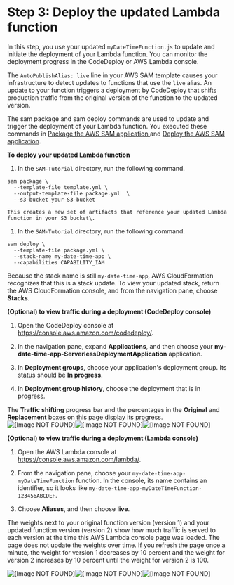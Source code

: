 # Step 3: Deploy the updated Lambda function<a name="tutorial-lambda-sam-deploy-update"></a>

 In this step, you use your updated `myDateTimeFunction.js` to update and initiate the deployment of your Lambda function\. You can monitor the deployment progress in the CodeDeploy or AWS Lambda console\. 

 The `AutoPublishAlias: live` line in your AWS SAM template causes your infrastructure to detect updates to functions that use the `live` alias\. An update to your function triggers a deployment by CodeDeploy that shifts production traffic from the original version of the function to the updated version\. 

 The sam package and sam deploy commands are used to update and trigger the deployment of your Lambda function\. You executed these commands in [ Package the AWS SAM application ](tutorial-lambda-sam-package.md) and [Deploy the AWS SAM application](tutorial-lambda-sam-deploy.md)\. 

**To deploy your updated Lambda function**

1.  In the `SAM-Tutorial` directory, run the following command\. 

   ```
   sam package \
     --template-file template.yml \
     --output-template-file package.yml  \
     --s3-bucket your-S3-bucket
   ```

    This creates a new set of artifacts that reference your updated Lambda function in your S3 bucket\. 

1.  In the `SAM-Tutorial` directory, run the following command\. 

   ```
   sam deploy \
     --template-file package.yml \
     --stack-name my-date-time-app \
     --capabilities CAPABILITY_IAM
   ```

   Because the stack name is still `my-date-time-app`, AWS CloudFormation recognizes that this is a stack update\. To view your updated stack, return the AWS CloudFormation console, and from the navigation pane, choose **Stacks**\.

**\(Optional\) to view traffic during a deployment \(CodeDeploy console\)**

1. Open the CodeDeploy console at [https://console\.aws\.amazon\.com/codedeploy/](https://console.aws.amazon.com/codedeploy/)\.

1.  In the navigation pane, expand **Applications**, and then choose your **my\-date\-time\-app\-ServerlessDeploymentApplication** application\. 

1.  In **Deployment groups**, choose your application's deployment group\. Its status should be **In progress**\. 

1.  In **Deployment group history**, choose the deployment that is in progress\. 

   The **Traffic shifting** progress bar and the percentages in the **Original** and **Replacement** boxes on this page display its progress\.   
![\[Image NOT FOUND\]](http://docs.aws.amazon.com/codedeploy/latest/userguide/images/lambda-tutorial-codedeploy-console-20-percent-deployed.png)![\[Image NOT FOUND\]](http://docs.aws.amazon.com/codedeploy/latest/userguide/)![\[Image NOT FOUND\]](http://docs.aws.amazon.com/codedeploy/latest/userguide/)

**\(Optional\) to view traffic during a deployment \(Lambda console\)**

1. Open the AWS Lambda console at [https://console\.aws\.amazon\.com/lambda/](https://console.aws.amazon.com/lambda/)\.

1.  From the navigation pane, choose your `my-date-time-app-myDateTimeFunction` function\. In the console, its name contains an identifier, so it looks like `my-date-time-app-myDateTimeFunction-123456ABCDEF`\. 

1.  Choose **Aliases**, and then choose **live**\. 

The weights next to your original function version \(version 1\) and your updated function version \(version 2\) show how much traffic is served to each version at the time this AWS Lambda console page was loaded\. The page does not update the weights over time\. If you refresh the page once a minute, the weight for version 1 decreases by 10 percent and the weight for version 2 increases by 10 percent until the weight for version 2 is 100\. 

![\[Image NOT FOUND\]](http://docs.aws.amazon.com/codedeploy/latest/userguide/images/lambda-tutorial-lambda-console-20-percent-deployed.png)![\[Image NOT FOUND\]](http://docs.aws.amazon.com/codedeploy/latest/userguide/)![\[Image NOT FOUND\]](http://docs.aws.amazon.com/codedeploy/latest/userguide/)